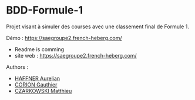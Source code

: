 # BDD-Formule-1
Projet visant à simuler des courses avec une classement final de Formule 1.

Démo : https://saegroupe2.french-heberg.com/

- Readme is comming
- site web : https://saegroupe2.french-heberg.com/


Authors :
- [HAFFNER Aurelian](https://github.com/Jin1411)
- [CORION Gauthier](https://github.com/MisterGranti67)
- [CZARKOWSKI Matthieu](https://github.com/MisterGranti67)
